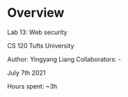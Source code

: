 # Overview
Lab 13: Web security

CS 120 Tufts University

Author: Yingyang Liang
Collaborators: -

July 7th 2021

Hours spent: ~3h
